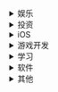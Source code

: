 <details>
    <summary>娱乐</summary>
        <div><a href="https://www.bilibili.com">哔哩哔哩</a></div>
</details> 
<details>
    <summary>投资</summary>
        <div><a href="https://www.cls.cn/">股票 - 资料 - 财联社</a></div>
        <div><a href="https://xueqiu.com/">股票 - 论坛 - 雪球网</a></div>
        <div><a href="http://www.cninfo.com.cn/new/index"> 股票 - 财报 - 巨潮资讯网</a></div>
        <div><a href="https://www.1234567.com.cn/">基金 - 天天基金</a></div>
        <div><a href="https://www.csindex.com.cn/sse#/">基金 - 中证指数</a></div>
        <div><a href="https://www.morningstar.cn/quickrank/default.aspx/">基金 - 晨星网</a></div>
        <div><a href="https://www.jisilu.cn/">债券 - 集思录</a></div>
        <div><a href="https://robo.datayes.com/">研报 - 萝卜投研</a></div>
        <div><a href="https://www.chyxx.com/">研报 - 智研咨询</a></div>
        <div><a href="https://www.questmobile.com.cn/">研报 - QuestMobile</a></div>
        <div><a href="https://www.investopedia.com/">百科 - Investopedia</a></div>
        <div><a href="http://www.iwencai.com/stockpick/index">数据 - i问财</a></div>
        <div><a href="https://legulegu.com/">数据 - 乐咕乐股</a></div>
        <div><a href="https://wglh.com/">数据 - 乌龟量化</a></div>
</details> 
<details>
    <summary>iOS</summary>
</details> 
<details>
    <summary>游戏开发</summary>
    <div><a href="https://godotengine.org/">Godot官网</a></div>
    <div><a href="https://docs.godotengine.org/en/stable/">Godot官方文档</a></div>
    <div><a href="https://www.blender.org/">Blender官网</a></div>
</details> 
<details>
    <summary>学习</summary>
        <div><a href="https://dictionary.cambridge.org/">英语 - Dictionary</a></div>
</details> 
<details>
    <summary>软件</summary>
        <div><a href="https://steampp.net/">Watt Toolkit</a></div>
        <div><a href="https://www.neatdownloadmanager.com/index.php/en/">NeatDownloadManager</a></div>
        <div><a href="https://www.tbtool.cn/">图吧工具箱</a></div>
</details> 
<details>
    <summary>其他</summary>
        <div><a href="https://www.maigoo.com/">Maigoo - 品牌排名查询</a></div>
</details> 
